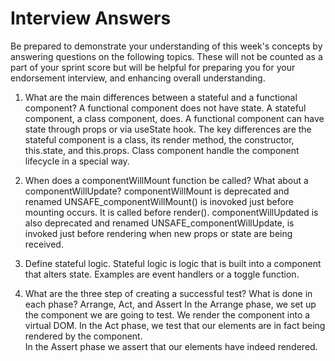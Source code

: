 # Interview Answers
Be prepared to demonstrate your understanding of this week's concepts by answering questions on the following topics. These will not be counted as a part of your sprint score but will be helpful for preparing you for your endorsement interview, and enhancing overall understanding.

1. What are the main differences between a stateful and a functional component?
A functional component does not have state. A stateful component, a class component, does. A functional component can have state through props or via useState hook. The key differences are the stateful component is a class, its render method, the constructor, this.state, and this.props. Class component handle the component lifecycle in a special way. 

2. When does a componentWillMount function be called?  What about a componentWillUpdate? 
componentWillMount is deprecated and renamed UNSAFE_componentWillMount() is inovoked just before mounting occurs. It is called before render().
componentWillUpdated is also deprecated and renamed UNSAFE_componentWillUpdate, is invoked just before rendering when new props or state are being received. 

3. Define stateful logic.
Stateful logic is logic that is built into a component that alters state. Examples are event handlers or a toggle function. 


4. What are the three step of creating a successful test? What is done in each phase?
Arrange, Act, and Assert
In the Arrange phase, we set up the component we are going to test. We render the component into a virtual DOM. 
In the Act phase, we test that our elements are in fact being rendered by the component.  
In the Assert phase we assert that our elements have indeed rendered.  

